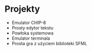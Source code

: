 # Projekty
* Emulator CHIP-8
* Prosty edytor tekstu
* Powłoka systemowa
* Emulator terminala
* Prosta gra z użyciem biblioteki SFML
